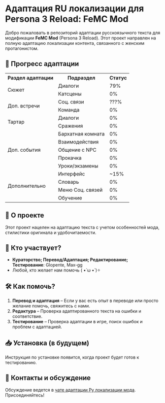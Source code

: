 # Адаптация RU локализации для Persona 3 Reload: FeMC Mod

Добро пожаловать в репозиторий адаптации русскоязычного текста для модификации **FeMC Mod** (Persona 3 Reload). Этот проект направлен на полную адаптацию локализации контента, связанного с женским протагонистом.

## 📌 Прогресс адаптации

<table border="0">
  <tr>
    <th>Раздел адаптации</th>
    <th>Подраздел</th>
    <th>Статус</th>
  </tr>
  <tr>
    <td rowspan="2">Сюжет</td>
    <td>Диалоги</td>
    <td>79%</td>
  </tr>
  <tr>
    <td>Катсцены</td>
    <td>0%</td>
  </tr>
  <tr>
    <td rowspan="2">Доп. встречи</td>
    <td>Соц. связи</td>
    <td>???%</td>
  </tr>
  <tr>
    <td>Команда</td>
    <td>0%</td>
  </tr>
  <tr>
    <td rowspan="2">Тартар</td>
    <td>Диалоги</td>
    <td>0%</td>
  </tr>
  <tr>
    <td>Сражения</td>
    <td>0%</td>
  </tr>
  <tr>
    <td rowspan="5">Доп. события</td>
    <td>Бархатная комната</td>
    <td>0%</td>
  </tr>
  <tr>
    <td>Взаимодействия</td>
    <td>0%</td>
  </tr>
  <tr>
    <td>Общение с NPC</td>
    <td>0%</td>
  </tr>
  <tr>
    <td>Прокачка</td>
    <td>0%</td>
  </tr>
  <tr>
    <td>Уроки/экзамены</td>
    <td>0%</td>
  </tr>
  <tr>
    <td rowspan="4">Дополнительно</td>
    <td>Интерфейс</td>
    <td>~15%</td>
  </tr>
  <tr>
    <td>Словарь</td>
    <td>0%</td>
  </tr>
  <tr>
    <td>Меню Соц. связей</td>
    <td>0%</td>
  </tr>
  <tr>
    <td>Обучение</td>
    <td>0%</td>
  </tr>
</table>

## 🔹 О проекте

Этот проект нацелен на адаптацию текста с учетом особенностей мода, стилистики оригинала и удобочитаемости. 

## 👥 Кто участвует?

- **Кураторство; Перевод/Адаптация; Редактирование; Тестирование**: Glopente, Max-gg 
- Любой, кто желает нам помочь ( •̀ ω •́ )✧

## 🛠 Как помочь?

1. **Перевод и адаптация** – Если у вас есть опыт в переводе или просто желание помочь, свяжитесь с нами.
2. **Редактура** – Проверка адаптированного текста на ошибки и соответствие.
3. **Тестирование** – Проверка адаптации в игре, поиск ошибок и проблем с адаптацией.

## 📥 Установка (в будущем)

Инструкция по установке появится, когда проект будет готов к тестированию.

## 📢 Контакты и обсуждение

Обсуждение ведется в [чате адаптации Ру локализации мода](https://discord.com/channels/1203970562729316352/1209328195631972383). Присоединяйтесь!

